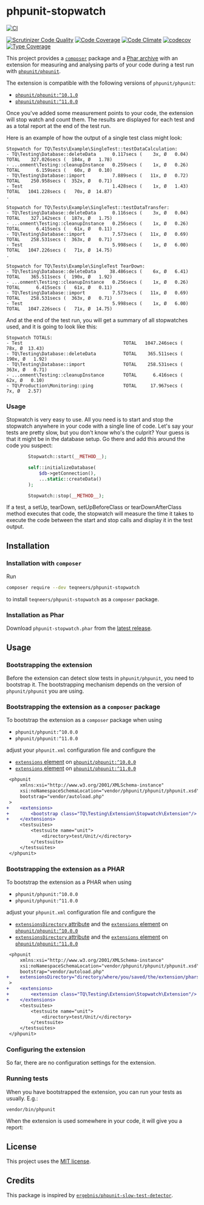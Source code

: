 # phpunit-stopwatch

[![CI](https://github.com/teqneers/phpunit-stopwatch/actions/workflows/ci.yml/badge.svg)](https://github.com/teqneers/phpunit-stopwatch/actions)

[![Scrutinizer Code Quality](https://scrutinizer-ci.com/g/teqneers/phpunit-stopwatch/badges/quality-score.png?b=main)](https://scrutinizer-ci.com/g/teqneers/phpunit-stopwatch/?branch=main)
[![Code Coverage](https://scrutinizer-ci.com/g/teqneers/phpunit-stopwatch/badges/coverage.png?b=main)](https://scrutinizer-ci.com/g/teqneers/phpunit-stopwatch/?branch=main)
[![Code Climate](https://codeclimate.com/github/teqneers/phpunit-stopwatch/badges/gpa.svg)](https://codeclimate.com/github/teqneers/phpunit-stopwatch)
[![codecov](https://codecov.io/gh/teqneers/phpunit-stopwatch/graph/badge.svg?token=U1T7ZGW5XW)](https://codecov.io/gh/teqneers/phpunit-stopwatch)
[![Type Coverage](https://shepherd.dev/github/teqneers/phpunit-stopwatch/coverage.svg)](https://shepherd.dev/github/teqneers/phpunit-stopwatch)

This project provides a [`composer`](https://getcomposer.org) package and
a [Phar archive](https://www.php.net/manual/en/book.phar.php) with an extension for measuring and analysing parts of
your code during a test run with [`phpunit/phpunit`](https://github.com/sebastianbergmann/phpunit).

The extension is compatible with the following versions of `phpunit/phpunit`:

- [`phpunit/phpunit:^10.1.0`](https://github.com/sebastianbergmann/phpunit/tree/10.1.0)
- [`phpunit/phpunit:^11.0.0`](https://github.com/sebastianbergmann/phpunit/tree/11.0.0)

Once you've added some measurement points to your code, the extension will stop watch and count them. The results are
displayed for each test and as a total report at the end of the test run.

Here is an example of how the output of a single test class might look:

```console
Stopwatch for TQ\Tests\Example\SingleTest::testDataCalculation:
- TQ\Testing\Database::deleteData      0.117secs (    3x, Ø   0.04) TOTAL    327.026secs (  184x, Ø   1.78)
- ...onment\Testing::cleanupInstance   0.259secs (    1x, Ø   0.26) TOTAL      6.159secs (   60x, Ø   0.10)
- TQ\Testing\Database::import          7.889secs (   11x, Ø   0.72) TOTAL    250.958secs (  352x, Ø   0.71)
- Test                                 1.428secs (    1x, Ø   1.43) TOTAL   1041.228secs (   70x, Ø  14.87)
.

Stopwatch for TQ\Tests\Example\SingleTest::testDataTransfer:
- TQ\Testing\Database::deleteData      0.116secs (    3x, Ø   0.04) TOTAL    327.142secs (  187x, Ø   1.75)
- ...onment\Testing::cleanupInstance   0.256secs (    1x, Ø   0.26) TOTAL      6.415secs (   61x, Ø   0.11)
- TQ\Testing\Database::import          7.573secs (   11x, Ø   0.69) TOTAL    258.531secs (  363x, Ø   0.71)
- Test                                 5.998secs (    1x, Ø   6.00) TOTAL   1047.226secs (   71x, Ø  14.75)
.

Stopwatch for TQ\Tests\Example\SingleTest TearDown:
- TQ\Testing\Database::deleteData     38.486secs (    6x, Ø   6.41) TOTAL    365.511secs (  190x, Ø   1.92)
- ...onment\Testing::cleanupInstance   0.256secs (    1x, Ø   0.26) TOTAL      6.415secs (   61x, Ø   0.11)
- TQ\Testing\Database::import          7.573secs (   11x, Ø   0.69) TOTAL    258.531secs (  363x, Ø   0.71)
- Test                                 5.998secs (    1x, Ø   6.00) TOTAL   1047.226secs (   71x, Ø  14.75)
```

And at the end of the test run, you will get a summary of all stopwatches used, and it is going to look like this:

```console
Stopwatch TOTALS:
- Test                                     TOTAL   1047.246secs (   78x, Ø  13.43)
- TQ\Testing\Database::deleteData          TOTAL    365.511secs (  190x, Ø   1.92)
- TQ\Testing\Database::import              TOTAL    258.531secs (  363x, Ø   0.71)
- ...onment\Testing::cleanupInstance       TOTAL      6.416secs (   62x, Ø   0.10)
- TQ\Production\Monitoring::ping           TOTAL     17.967secs (    7x, Ø   2.57)
```

### Usage

Stopwatch is very easy to use. All you need is to start and stop the stopwatch anywhere in your code with a single line
of code.
Let's say your tests are pretty slow, but you don't know who's the culprit? Your guess is that it might be in the
database setup.
Go there and add this around the code you suspect:

```php
        Stopwatch::start(__METHOD__);

        self::initializeDatabase(
            $db->getConnection(),
            ...static::createData()
        );

        Stopwatch::stop(__METHOD__);
```

If a test, a setUp, tearDown, setUpBeforeClass or tearDownAfterClass method executes that code, the stopwatch will
measure the time it takes to execute the code between the start and stop calls and display it in the test output.

## Installation

### Installation with `composer`

Run

```sh
composer require --dev teqneers/phpunit-stopwatch
```

to install `teqneers/phpunit-stopwatch` as a `composer` package.

### Installation as Phar

Download `phpunit-stopwatch.phar` from
the [latest release](https://github.com/teqneers/phpunit-stopwatch/releases/latest).

## Usage

### Bootstrapping the extension

Before the extension can detect slow tests in `phpunit/phpunit`, you need to bootstrap it. The bootstrapping mechanism
depends on the version of `phpunit/phpunit` you are using.

### Bootstrapping the extension as a `composer` package

To bootstrap the extension as a `composer` package when using

- `phpunit/phpunit:^10.0.0`
- `phpunit/phpunit:^11.0.0`

adjust your `phpunit.xml` configuration file and configure the

- [`extensions` element](https://docs.phpunit.de/en/10.5/configuration.html#the-extensions-element)
  on [`phpunit/phpunit:^10.0.0`](https://docs.phpunit.de/en/10.5/)
- [`extensions` element](https://docs.phpunit.de/en/11.0/configuration.html#the-extensions-element)
  on [`phpunit/phpunit:^11.0.0`](https://docs.phpunit.de/en/11.0/)

```diff
 <phpunit
     xmlns:xsi="http://www.w3.org/2001/XMLSchema-instance"
     xsi:noNamespaceSchemaLocation="vendor/phpunit/phpunit/phpunit.xsd"
     bootstrap="vendor/autoload.php"
 >
+    <extensions>
+        <bootstrap class="TQ\Testing\Extension\Stopwatch\Extension"/>
+    </extensions>
     <testsuites>
         <testsuite name="unit">
             <directory>test/Unit/</directory>
         </testsuite>
     </testsuites>
 </phpunit>
```

### Bootstrapping the extension as a PHAR

To bootstrap the extension as a PHAR when using

- `phpunit/phpunit:^10.0.0`
- `phpunit/phpunit:^11.0.0`

adjust your `phpunit.xml` configuration file and configure the

- [`extensionsDirectory` attribute](https://docs.phpunit.de/en/10.5/configuration.html#the-extensionsdirectory-attribute)
  and the [`extensions` element](https://docs.phpunit.de/en/10.5/configuration.html#the-extensions-element)
  on [`phpunit/phpunit:^10.0.0`](https://docs.phpunit.de/en/10.5/)
- [`extensionsDirectory` attribute](https://docs.phpunit.de/en/11.0/configuration.html#the-extensionsdirectory-attribute)
  and the [`extensions` element](https://docs.phpunit.de/en/11.0/configuration.html#the-extensions-element)
  on [`phpunit/phpunit:^11.0.0`](https://docs.phpunit.de/en/11.0/)

```diff
 <phpunit
     xmlns:xsi="http://www.w3.org/2001/XMLSchema-instance"
     xsi:noNamespaceSchemaLocation="vendor/phpunit/phpunit/phpunit.xsd"
     bootstrap="vendor/autoload.php"
+    extensionsDirectory="directory/where/you/saved/the/extension/phars"
 >
+    <extensions>
+        <extension class="TQ\Testing\Extension\Stopwatch\Extension"/>
+    </extensions>
     <testsuites>
         <testsuite name="unit">
             <directory>test/Unit/</directory>
         </testsuite>
     </testsuites>
 </phpunit>
```

### Configuring the extension

So far, there are no configuration settings for the extension.

### Running tests

When you have bootstrapped the extension, you can run your tests as usually. E.g.:

```sh
vendor/bin/phpunit
```

When the extension is used somewhere in your code, it will give you a report:

## License

This project uses the [MIT license](LICENSE.md).

## Credits

This package is inspired by [`ergebnis/phpunit-slow-test-detector`](https://github.com/ergebnis/phpunit-slow-test-detector/).
